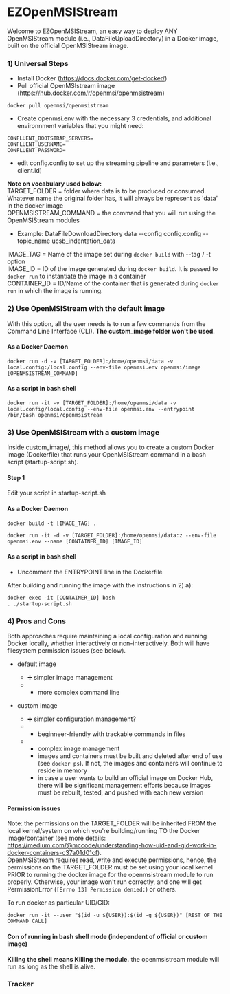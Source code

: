 # EZOpenMSIStream

Welcome to EZOpenMSIStream, an easy way to deploy ANY OpenMSIStream module (i.e., DataFileUploadDirectory) in a Docker image, built on the official OpenMSIStream image. <br>

### 1) Universal Steps

- Install Docker (https://docs.docker.com/get-docker/)
- Pull official OpenMSIstream image (https://hub.docker.com/r/openmsi/openmsistream)

```
docker pull openmsi/openmsistream
```
- Create openmsi.env with the necessary 3 credentials, and additional environnment variables that you might need:

```
CONFLUENT_BOOTSTRAP_SERVERS=
CONFLUENT_USERNAME=
CONFLUENT_PASSWORD=
```

- edit config.config to set up the streaming pipeline and parameters (i.e., client.id)

**Note on vocabulary used below:** <br>
TARGET_FOLDER = folder where data is to be produced or consumed. Whatever name the original folder has, it will always be represent as 'data' in the docker image <br> 
OPENMSISTREAM_COMMAND = the command that you will run using the OpenMSIStream modules
- Example: DataFileDownloadDirectory data --config config.config --topic_name ucsb_indentation_data <br> 

IMAGE_TAG = Name of the image set during ```docker build``` with --tag / -t option <br> 
IMAGE_ID = ID of the image generated during ```docker build```. It is passed to ```docker run``` to instantiate the image in a container  <br> 
CONTAINER_ID = ID/Name of the container that is generated during ```docker run``` in which the image is running. 

### 2) Use OpenMSIStream with the default image

With this option, all the user needs is to run a few commands from the Command Line Interface (CLI).
**The custom_image folder won't be used**.

#### As a Docker Daemon

```
docker run -d -v [TARGET_FOLDER]:/home/openmsi/data -v local.config:/local.config --env-file openmsi.env openmsi/image [OPENMSISTREAM_COMMAND]
```

#### As a script in bash shell

```
docker run -it -v [TARGET_FOLDER]:/home/openmsi/data -v local.config/local.config --env-file openmsi.env --entrypoint /bin/bash openmsi/openmsistream
```

### 3) Use OpenMSIStream with a custom image

Inside custom_image/, this method allows you to create a custom Docker image (Dockerfile) that runs your OpenMSIStream command in a bash script (startup-script.sh).

#### Step 1

Edit your script in startup-script.sh 

#### As a Docker Daemon

```
docker build -t [IMAGE_TAG] .

docker run -it -d -v [TARGET_FOLDER]:/home/openmsi/data:z --env-file openmsi.env --name [CONTAINER_ID] [IMAGE_ID]
```

#### As a script in bash shell 

- Uncomment the ENTRYPOINT line in the Dockerfile <br>

After building and running the image with the instructions in 2) a): <br>

```
docker exec -it [CONTAINER_ID] bash
. ./startup-script.sh
```

### 4) Pros and Cons

Both approaches require maintaining a local configuration and running Docker locally, whether interactively or non-interactively. Both will have filesystem permission issues (see below).

- default image
  - :heavy_plus_sign: simpler image management
  - - more complex command line

- custom image
  - :heavy_plus_sign: simpler configuration management?
  - + beginneer-friendly with trackable commands in files
  - - complex image management
    - images and containers must be built and deleted after end of use (see ```docker ps```). If not, the images and containers will continue to reside in memory 
    - in case a user wants to build an official image on Docker Hub, there will be significant management efforts because images must be rebuilt, tested, and pushed with each new version

#### Permission issues

Note: the permissions on the TARGET_FOLDER will be inherited FROM the local kernel/system on which you're building/running TO the Docker image/container (see more details: https://medium.com/@mccode/understanding-how-uid-and-gid-work-in-docker-containers-c37a01d01cf). <br>
OpenMSIStream requires read, write and execute permissions, hence, the permissions on the TARGET_FOLDER must be set using your local kernel PRIOR to running the docker image for the openmsistream module to run properly. Otherwise, your image won't run correctly, and one will get PermissionError  (```[Errno 13] Permission denied:```) or others. 

To run docker as particular UID/GID:

```docker run -it --user "$(id -u ${USER}):$(id -g ${USER})" [REST OF THE COMMAND CALL]```


#### Con of running in bash shell mode (independent of official or custom image)

**Killing the shell means Killing the module.** the openmsistream module will run as long as the shell is alive. 

### Tracker